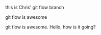 
this is Chris' git flow branch


git flow is awesome

git flow is awesome.
Hello, how is it going?


